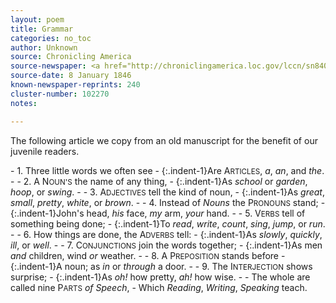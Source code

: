 ```yaml
---
layout: poem
title: Grammar
categories: no_toc
author: Unknown
source: Chronicling America
source-newspaper: <a href="http://chroniclingamerica.loc.gov/lccn/sn84022687/1846-01-08/ed-1/seq-1/" target="_blank"><em>The Voice of Freedom</em></a> (Brandon, Vermont)
source-date: 8 January 1846
known-newspaper-reprints: 240
cluster-number: 102270
notes: 

---
```


<p>The following article we copy from an old manuscript for the benefit of our juvenile readers.</p>
- 1. Three little words we often see
- {:.indent-1}Are A<small>RTICLES</small>, <em>a</em>, <em>an</em>, and <em>the</em>.
-
- 2. A N<small>OUN'S</small> the name of any thing,
- {:.indent-1}As <em>school</em> or <em>garden</em>, <em>hoop</em>, or <em>swing</em>.
-
- 3. A<small>DJECTIVES</small> tell the kind of noun,
- {:.indent-1}As <em>great</em>, <em>small</em>, <em>pretty</em>, <em>white</em>, or <em>brown</em>.
-
- 4. Instead of <em>Nouns</em> the P<small>RONOUNS</small> stand;
- {:.indent-1}John's head, <em>his</em> face, <em>my</em> arm, <em>your</em> hand.
-
- 5. V<small>ERBS</small> tell of something being done;
- {:.indent-1}To <em>read</em>, <em>write</em>, <em>count</em>, <em>sing</em>, <em>jump</em>, or <em>run</em>.
-
- 6. How things are done, the A<small>DVERBS</small> tell:
- {:.indent-1}As <em>slowly</em>, <em>quickly</em>, <em>ill</em>, or <em>well</em>.
-
- 7. C<small>ONJUNCTIONS</small> join the words together;
- {:.indent-1}As men <em>and</em> children, wind <em>or</em> weather.
-
- 8. A P<small>REPOSITION</small> stands before
- {:.indent-1}A noun; as <em>in</em> or <em>through</em> a door.
-
- 9. The I<small>NTERJECTION</small> shows surprise;
- {:.indent-1}As <em>oh!</em> how pretty, <em>ah!</em> how wise.
-
- The whole are called nine P<small>ARTS</small> <em>of Speech</em>,
- Which <em>Reading</em>, <em>Writing</em>, <em>Speaking</em> teach.

<br>
